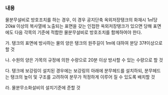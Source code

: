 ### 내용
물분무설비로 방호조치를 하는 경우, 이 경우 공지단축 옥외저장탱크의 화재시 1㎡당 20㎾ 이상의 복사열에 노출되는 표면을 갖는 인접한 옥외저장탱크가 있으면 당해 표면에도 다음 각목의 기준에 적합한 물분무설비로 방호조치를 함께하여야 한다.

가. 탱크의 표면에 방사하는 물의 양은 탱크의 원주길이 1m에 대하여 분당 37ℓ이상으로 할 것

나. 수원의 양은 가목의 규정에 의한 수량으로 20분 이상 방사할 수 있는 수량으로 할 것

다. 탱크에 보강링이 설치된 경우에는 보강링의 아래에 분무헤드를 설치하되, 분무헤드는 탱크의 높이 및 구조를 고려하여 분무가 적정하게 이루어 질 수 있도록 배치할 것

라. 물분무소화설비의 설치기준에 준할 것
